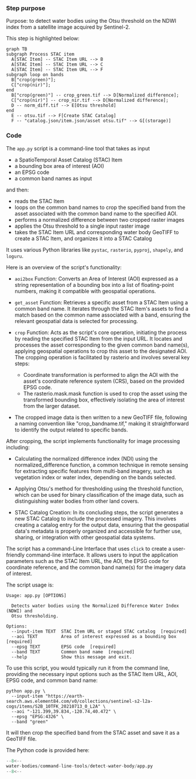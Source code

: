 ### Step purpose 

Purpose: to detect water bodies using the Otsu threshold on the NDWI index from a satellite image acquired by Sentinel-2. 

This step is highlighted below:

``` mermaid
graph TB
subgraph Process STAC item
  A[STAC Item] -- STAC Item URL --> B
  A[STAC Item] -- STAC Item URL --> C
  A[STAC Item] -- STAC Item URL --> F
subgraph loop on bands
  B["crop(green)"];
  C["crop(nir)"];
end
  B["crop(green)"] -- crop_green.tif --> D[Normalized difference];
  C["crop(nir)"] -- crop_nir.tif --> D[Normalized difference];
  D -- norm_diff.tif --> E[Otsu threshold]
end
  E -- otsu.tif --> F[Create STAC Catalog]
  F -- "catalog.json/item.json/asset otsu.tif" --> G[(storage)]
```

### Code

The `app.py` script is a command-line tool that takes as input

* a SpatioTemporal Asset Catalog (STAC) Item
* a bounding box area of interest (AOI)
* an EPSG code
* a common band names as input

and then:

- reads the STAC Item
- loops on the common band names to crop the specified band from the asset associated with the common band name to the specified AOI. 
- performs a normalized difference between two cropped raster images
- applies the Otsu threshold to a single input raster image
- takes the STAC Item URL and corresponding water body GeoTIFF to create a STAC Item, and organizes it into a STAC Catalog

It uses various Python libraries like `pystac`, `rasterio`, `pyproj`, `shapely`, and `loguru`.

Here is an overview of the script's functionality:

* `aoi2box` Function: Converts an Area of Interest (AOI) expressed as a string representation of a bounding box into a list of floating-point numbers, making it compatible with geospatial operations.

* `get_asset` Function: Retrieves a specific asset from a STAC Item using a common band name. It iterates through the STAC Item's assets to find a match based on the common name associated with a band, ensuring the relevant geospatial data is selected for processing.

* `crop` Function: Acts as the script's core operation, initiating the process by reading the specified STAC Item from the input URL. It locates and processes the asset corresponding to the given common band name(s), applying geospatial operations to crop this asset to the designated AOI. The cropping operation is facilitated by rasterio and involves several key steps:

  * Coordinate transformation is performed to align the AOI with the asset's coordinate reference system (CRS), based on the provided EPSG code.
  * The rasterio.mask.mask function is used to crop the asset using the transformed bounding box, effectively isolating the area of interest from the larger dataset.

*  The cropped image data is then written to a new GeoTIFF file, following a naming convention like "crop_bandname.tif," making it straightforward to identify the output related to specific bands.

After cropping, the script  implements functionality for image processing including:

* Calculating the normalized difference index (NDI) using the normalized_difference function, a common technique in remote sensing for extracting specific features from multi-band imagery, such as vegetation index or water index, depending on the bands selected.

* Applying Otsu's method for thresholding using the threshold function, which can be used for binary classification of the image data, such as distinguishing water bodies from other land covers.

* STAC Catalog Creation: In its concluding steps, the script generates a new STAC Catalog to include the processed imagery. This involves creating a catalog entry for the output data, ensuring that the geospatial data's metadata is properly organized and accessible for further use, sharing, or integration with other geospatial data systems.

The script has a command-Line Interface that uses `click` to create a user-friendly command-line interface. It allows users to input the application parameters such as the STAC Item URL, the AOI, the EPSG code for coordinate reference, and the common band name(s) for the imagery data of interest. 

The script usage is:

```
Usage: app.py [OPTIONS]

  Detects water bodies using the Normalized Difference Water Index (NDWI) and
  Otsu thresholding.

Options:
  --input-item TEXT  STAC Item URL or staged STAC catalog  [required]
  --aoi TEXT         Area of interest expressed as a bounding box  [required]
  --epsg TEXT        EPSG code  [required]
  --band TEXT        Common band name  [required]
  --help             Show this message and exit.
```

To use this script, you would typically run it from the command line, providing the necessary input options such as the STAC Item URL, AOI, EPSG code, and common band name: 

```
python app.py \
  --input-item "https://earth-search.aws.element84.com/v0/collections/sentinel-s2-l2a-cogs/items/S2B_10TFK_20210713_0_L2A" \
  --aoi "-121.399,39.834,-120.74,40.472" \
  --epsg "EPSG:4326" \
  --band "green" 
```

It will then crop the specified band from the STAC asset and save it as a GeoTIFF file.

The Python code is provided here:

```python linenums="1" title="water-bodies/command-line-tools/detect-water-body/app.py"
--8<--
water-bodies/command-line-tools/detect-water-body/app.py
--8<--
```
